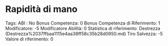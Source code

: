 # Rapidità di mano

Tags: ABI
: No
Bonus Competenza: 0
Bonus Competenza di Riferimento: 1
Modificatore: -5
Modificatore  Abilità: 0
Statistica di riferimento: Destrezza (Destrezza%2037ffbaa1115e4aa38ff58c35b28d0950.md)
Tiro Salvezza: -5
Valore di riferimento: 0